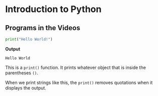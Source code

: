 # Introduction to Python
## Programs in the Videos

```python
print("Hello World!")
```

**Output**

```
Hello World
```

This is a `print()` function. It prints whatever object that is inside the parentheses `()`.

When we print strings like this, the `print()` removes quotations when it displays the output. 
